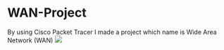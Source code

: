 # WAN-Project
By using Cisco Packet Tracer I made a project which name is Wide Area Network (WAN) 
![](Projects/Picture1)

